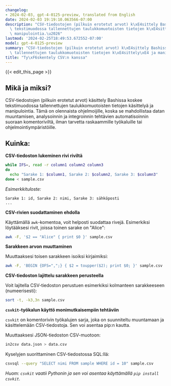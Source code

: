 ```yaml
---
changelog:
- 2024-02-03, gpt-4-0125-preview, translated from English
date: 2024-02-03 19:19:10.063566-07:00
description: "CSV-tiedostojen (pilkuin erotetut arvot) k\xE4sittely Bashissa koskee\
  \ tekstimuodossa tallennettujen taulukkomuotoisten tietojen k\xE4sittely\xE4 ja\
  \ manipulointia.\u2026"
lastmod: '2024-02-25T18:49:53.672552-07:00'
model: gpt-4-0125-preview
summary: "CSV-tiedostojen (pilkuin erotetut arvot) k\xE4sittely Bashissa koskee tekstimuodossa\
  \ tallennettujen taulukkomuotoisten tietojen k\xE4sittely\xE4 ja manipulointia.\u2026"
title: "Ty\xF6skentely CSV:n kanssa"
---
```


{{< edit_this_page >}}

## Mikä ja miksi?
CSV-tiedostojen (pilkuin erotetut arvot) käsittely Bashissa koskee tekstimuodossa tallennettujen taulukkomuotoisten tietojen käsittelyä ja manipulointia. Tämä on olennaista ohjelmoijille, koska se mahdollistaa datan muuntamisen, analysoinnin ja integroinnin tehtävien automatisoinnin suoraan komentoriviltä, ilman tarvetta raskaammille työkaluille tai ohjelmointiympäristöille.

## Kuinka:

**CSV-tiedoston lukeminen rivi riviltä**

```bash
while IFS=, read -r column1 column2 column3
do
  echo "Sarake 1: $column1, Sarake 2: $column2, Sarake 3: $column3"
done < sample.csv
```

*Esimerkkituloste:*

```
Sarake 1: id, Sarake 2: nimi, Sarake 3: sähköposti
...
```

**CSV-rivien suodattaminen ehdolla**

Käyttämällä `awk`-komentoa, voit helposti suodattaa rivejä. Esimerkiksi löytääksesi rivit, joissa toinen sarake on "Alice":

```bash
awk -F, '$2 == "Alice" { print $0 }' sample.csv
```

**Sarakkeen arvon muuttaminen**

Muuttaaksesi toisen sarakkeen isoiksi kirjaimiksi:

```bash
awk -F, 'BEGIN {OFS=",";} { $2 = toupper($2); print $0; }' sample.csv
```

**CSV-tiedoston lajittelu sarakkeen perusteella**

Voit lajitella CSV-tiedoston perustuen esimerkiksi kolmanteen sarakkeeseen (numeerisesti):

```bash
sort -t, -k3,3n sample.csv
```

**`csvkit`-työkalun käyttö monimutkaisempiin tehtäviin**

`csvkit` on komentorivin työkalujen sarja, joka on suunniteltu muuntamaan ja käsittelemään CSV-tiedostoja. Sen voi asentaa pip:n kautta.

Muuttaaksesi JSON-tiedoston CSV-muotoon:

```bash
in2csv data.json > data.csv
```

Kyselyjen suorittaminen CSV-tiedostossa SQL:llä:

```bash
csvsql --query "SELECT nimi FROM sample WHERE id = 10" sample.csv
```

*Huom: `csvkit` vaatii Pythonin ja sen voi asentaa käyttämällä `pip install csvkit`.*
